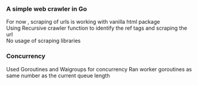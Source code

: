 ### A simple web crawler in Go

For now , scraping of urls is working with vanilla html package   
Using Recursive crawler function to identify the ref tags and scraping the url  
No usage of scraping libraries  

### Concurrency

Used Goroutines and Waigroups for concurrency
Ran worker goroutines as same number as the current queue length 